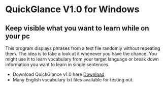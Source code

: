 # QuickGlance V1.0 for Windows
## Keep visible what you want to learn while on your pc
This program displays phrases from a text file randomly without repeating them. The idea is to take a look at it whenever you have the chance. You might use it to learn vocabulary from your target language or break down information you want to learn in single sentences.
- Download QuickGlance v1.0 here [Download](/maycolsaenz/QuickGlance/blob/main/QuickGlanceV1.0/output/QuickGlance.exe)
- Many English vocabulary txt files available for testing out.
